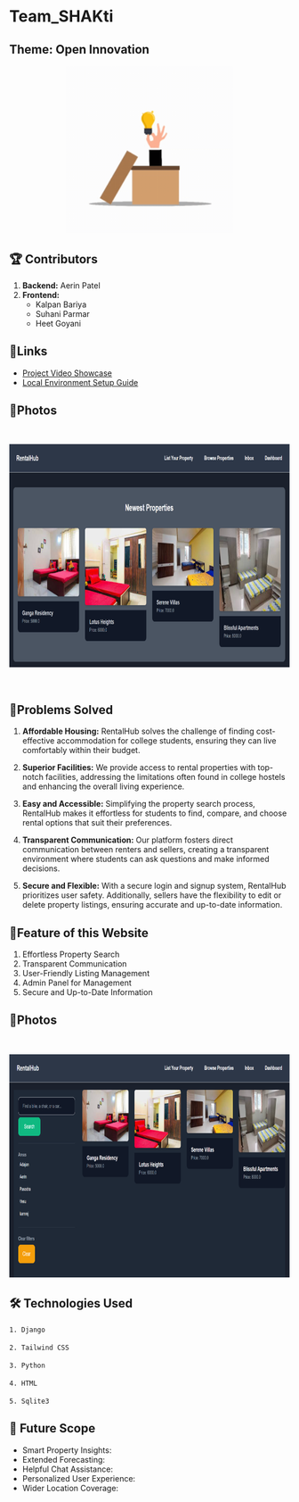 # Team_SHAKti
## Theme: Open Innovation

<p align="center">
  <img src="readme.gif" width="300"  height="300"/>
  </p>
  


## 🏆 Contributors

<ol>
    <li><strong>Backend:</strong> Aerin Patel</li>
  <li>
    <strong>Frontend:</strong>
    <ul>
      <li>Kalpan Bariya</li>
      <li>Suhani Parmar</li>
      <li>Heet Goyani</li>
    </ul>
  </li>
</ol>


## 🔷Links 
<ul>
<li><a href="https://drive.google.com/file/d/1IBUv8cwqtWFInbOjXlfY3jM3Vs8bGtGl/view" target="_blank">Project Video Showcase</a></li>
<li><a href="https://drive.google.com/file/d/14u6oKItR6kIRcD-rEP60173WZOgCfRE4/view?usp=drivesdk" target="_blank">Local Environment Setup Guide</a></li>
</ul>


## 🔷Photos
<br>
<p align="center">
  <img src="w1.png" width="800" height="400"/>
  </p>
<br>

## 💎Problems Solved

1. **Affordable Housing:** RentalHub solves the challenge of finding cost-effective accommodation for college students, ensuring they can live comfortably within their budget.

2. **Superior Facilities:** We provide access to rental properties with top-notch facilities, addressing the limitations often found in college hostels and enhancing the overall living experience.

3. **Easy and Accessible:** Simplifying the property search process, RentalHub makes it effortless for students to find, compare, and choose rental options that suit their preferences.

4. **Transparent Communication:** Our platform fosters direct communication between renters and sellers, creating a transparent environment where students can ask questions and make informed decisions.

5. **Secure and Flexible:** With a secure login and signup system, RentalHub prioritizes user safety. Additionally, sellers have the flexibility to edit or delete property listings, ensuring accurate and up-to-date information.



## 🔷Feature of this Website
1. Effortless Property Search
2. Transparent Communication
3. User-Friendly Listing Management
4. Admin Panel for Management
5. Secure and Up-to-Date Information



## 🔷Photos
<br>
<p align="center">
  <img src="w2.png" width="800" height="400"/>
  </p>


## 🛠 Technologies Used
```
1. Django

2. Tailwind CSS

3. Python

4. HTML

5. Sqlite3
```


## 🚀 Future Scope

- Smart Property Insights:
- Extended Forecasting:
- Helpful Chat Assistance:
- Personalized User Experience:
- Wider Location Coverage:
